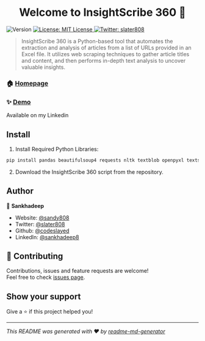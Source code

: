 <h1 align="center">Welcome to InsightScribe 360 👋</h1>
<p>
  <img alt="Version" src="https://img.shields.io/badge/version-0.1-blue.svg?cacheSeconds=2592000" />
  <a href="#" target="_blank">
    <img alt="License: MIT License" src="https://img.shields.io/badge/License-MIT License-yellow.svg" />
  </a>
  <a href="https://twitter.com/slater808" target="_blank">
    <img alt="Twitter: slater808" src="https://img.shields.io/twitter/follow/slater808.svg?style=social" />
  </a>
</p>

> InsightScribe 360 is a Python-based tool that automates the extraction and analysis of articles from a list of URLs provided in an Excel file. It utilizes web scraping techniques to gather article titles and content, and then performs in-depth text analysis to uncover valuable insights.

### 🏠 [Homepage](https://github.com/codeslayed/InsightScriber)

### ✨ [Demo](https://github.com/codeslayed/InsightScriber)
Available on my Linkedin

## Install
1. Install Required Python Libraries:
```sh
pip install pandas beautifulsoup4 requests nltk textblob openpyxl textstat 
```
2. Download the InsightScribe 360 script from the repository.

## Author

👤 **Sankhadeep**

* Website: [@sandy808](sandy808.medium.com)
* Twitter: [@slater808](https://twitter.com/slater808)
* Github: [@codeslayed](https://github.com/codeslayed)
* LinkedIn: [@sankhadeep8](https://linkedin.com/in/sankhadeep8)

## 🤝 Contributing

Contributions, issues and feature requests are welcome!<br />Feel free to check [issues page](https://github.com/codeslayed/InsightScriber/issues). 

## Show your support

Give a ⭐️ if this project helped you!

***
_This README was generated with ❤️ by [readme-md-generator](https://github.com/kefranabg/readme-md-generator)_
